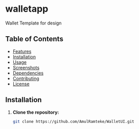 # walletapp

Wallet Template for design


## Table of Contents

- [Features](#features)
- [Installation](#installation)
- [Usage](#usage)
- [Screenshots](#screenshots)
- [Dependencies](#dependencies)
- [Contributing](#contributing)
- [License](#license)



## Installation

1. **Clone the repository:**

   ```bash
   git clone https://github.com/AmulRamteke/WalletUI.git